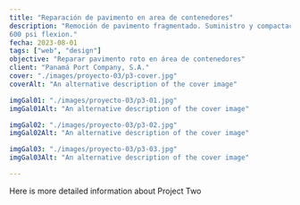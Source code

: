 ```yaml
---
title: "Reparación de pavimento en area de contenedores"
description: "Remoción de pavimento fragmentado. Suministro y compactación de concreto de
600 psi flexion."
fecha: 2023-08-01
tags: ["web", "design"]
objective: "Reparar pavimento roto en área de contenedores"
client: "Panamá Port Company, S.A."
cover: "./images/proyecto-03/p3-cover.jpg"
coverAlt: "An alternative description of the cover image"

imgGal01: "./images/proyecto-03/p3-01.jpg"
imgGal01Alt: "An alternative description of the cover image"

imgGal02: "./images/proyecto-03/p3-02.jpg"
imgGal02Alt: "An alternative description of the cover image"

imgGal03: "./images/proyecto-03/p3-03.jpg"
imgGal03Alt: "An alternative description of the cover image"

---
```


Here is more detailed information about Project Two
